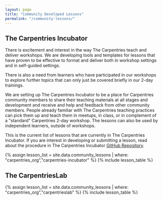 ```yaml
---
layout: page
title: "Community Developed Lessons"
permalink: "/community-lessons/"
---
```



## The Carpentries Incubator

There is excitement and interest in the way The Carpentries teach and deliver workshops. We are developing tools and templates for lessons that have proven to be effective to format and deliver both in workshop settings and in self-guided settings.

There is also a need from learners who have participated in our workshops to explore further topics that can only just be covered briefly in our 2-day trainings.

We are setting up The Carpentries Incubator to be a place for Carpentries community members to share their teaching materials at all stages and development and receive and help and feedback from other community members. People already familiar with The Carpentries teaching practices can pick them up and teach them in meetups, in class, or in complement of a "standard" Carpentries 2-day workshop. The lessons can also be used by independent learners, outside of workshops.

This is the current list of lessons that are currently in The Carpentries Incubator. If you are interest in developing or submitting a lesson, read about the procedure in The Carpentries Incubator [GitHub Repository](https://github.com/carpentries-incubator/proposals#readme).

{% assign lesson_list = site.data.community_lessons | where: "carpentries_org","carpentries-incubator" %}
{% include lesson_table %}


## The CarpentriesLab

{% assign lesson_list = site.data.community_lessons | where: "carpentries_org","carpentrieslab" %}
{% include lesson_table %}

